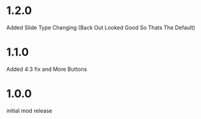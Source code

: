 # 1.2.0
Added Slide Type Changing (Back Out Looked Good So Thats The Default)


# 1.1.0
Added 4:3 fix and More Buttons


# 1.0.0
initial mod release
